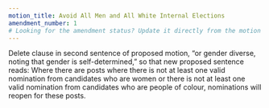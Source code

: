 ```yaml
---
motion_title: Avoid All Men and All White Internal Elections
amendment_number: 1
# Looking for the amendment status? Update it directly from the motion page!
---
```


Delete clause in second sentence of proposed motion, “or gender diverse, noting that gender is self-determined,” so that new proposed sentence reads:
Where there are posts where there is not at least one valid nomination from candidates who are women or there is not at least one valid nomination from candidates who are people of colour, nominations will reopen for these posts.
